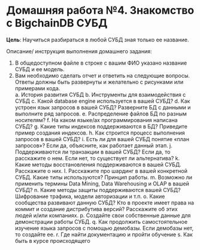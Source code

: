 # Домашняя работа №4. Знакомство с BigchainDB СУБД
**Цель**: Научиться разбираться в любой СУБД зная только ее название. 




Описание/ инструкция выполнения домашнего задания:
1.	В общедоступном файле в строке с вашим ФИО указано название СУБД и ее модель. 
2.	Вам необходимо сделать отчет и ответить на следующие вопросы. Ответы должны быть развернуты и желательно с рисунками или примерами кода.  
a.	История развития СУБД
b.	Инструменты для взаимодействия с СУБД
c.	Какой database engine используется в вашей СУБД?
d.	Как устроен язык запросов в вашей СУБД? Разверните БД с данными и выполните ряд запросов. 
e.	Распределение файлов БД по разным носителям?
f.	На каком языке/ах программирования написана СУБД?
g.	Какие типы индексов поддерживаются в БД? Приведите пример создания индексов.
h.	Как строится процесс выполнения запросов в вашей СУБД?
i.	Есть ли для вашей СУБД понятие «план запросов»? Если да, объясните, как работает данный этап.
j.	Поддерживаются ли транзакции в вашей СУБД? Если да, то расскажите о нем. Если нет, то существует ли альтернатива?
k.	Какие методы восстановления поддерживаются в вашей СУБД. Расскажите о них.
l.	Расскажите про шардинг в вашей конкретной СУБД. Какие типы используются? Принцип работы.
m.	Возможно ли применить термины Data Mining, Data Warehousing и OLAP в вашей СУБД?
n.	Какие методы защиты поддерживаются вашей СУБД? Шифрование трафика, модели авторизации и т.п.
o.	Какие сообщества развивают данную СУБД? Кто в проекте имеет права на коммит и создание дистрибутива версий? Расскажите об этих людей и/или компаниях.
p.	Создайте свои собственные данные для демонстрации работы СУБД. 
q.	Как продолжить самостоятельное изучение языка запросов с помощью демобазы. Если демобазы нет, то создайте ее.
r.	Где найти документацию и пройти обучение
s.	Как быть в курсе происходящего
